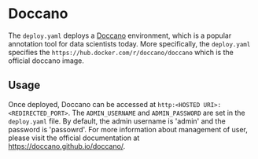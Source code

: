 # Doccano 

The `deploy.yaml` deploys a [Doccano](https://github.com/doccano/doccano) environment, which is a popular annotation tool for data scientists today. More specifically, the `deploy.yaml` specifies the `https://hub.docker.com/r/doccano/doccano` which is the official doccano image.

## Usage
Once deployed, Doccano can be accessed at `http:<HOSTED URI>:<REDIRECTED_PORT>`. The `ADMIN_USERNAME` and `ADMIN_PASSWORD` are set in the `deploy.yaml` file. By default, the admin username is 'admin' and the password is 'passowrd'.
For more information about management of user, please visit the official documentation at <https://doccano.github.io/doccano/>.
